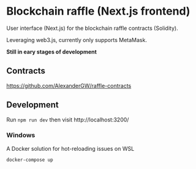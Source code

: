 # Blockchain raffle (Next.js frontend)
User interface (Next.js) for the blockchain raffle contracts (Solidity).

Leveraging web3.js, currently only supports MetaMask.

**Still in eary stages of development**

## Contracts
https://github.com/AlexanderGW/raffle-contracts

## Development
Run `npm run dev` then visit http://localhost:3200/

### Windows
A Docker solution for hot-reloading issues on WSL
```
docker-compose up
```